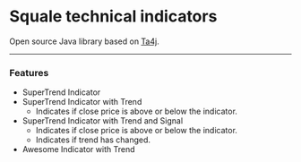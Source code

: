 # Squale technical indicators

Open source Java library based on [Ta4j](https://github.com/ta4j/ta4j). 

---

### Features

* SuperTrend Indicator
* SuperTrend Indicator with Trend
  - Indicates if close price is above or below the indicator.
* SuperTrend Indicator with Trend and Signal
  - Indicates if close price is above or below the indicator.
  - Indicates if trend has changed.
* Awesome Indicator with Trend
